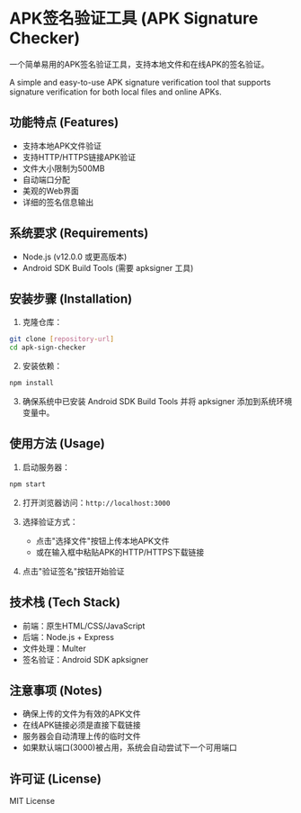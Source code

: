 # APK签名验证工具 (APK Signature Checker)

一个简单易用的APK签名验证工具，支持本地文件和在线APK的签名验证。

A simple and easy-to-use APK signature verification tool that supports signature verification for both local files and online APKs.

## 功能特点 (Features)

- 支持本地APK文件验证
- 支持HTTP/HTTPS链接APK验证
- 文件大小限制为500MB
- 自动端口分配
- 美观的Web界面
- 详细的签名信息输出

## 系统要求 (Requirements)

- Node.js (v12.0.0 或更高版本)
- Android SDK Build Tools (需要 apksigner 工具)

## 安装步骤 (Installation)

1. 克隆仓库：
```bash
git clone [repository-url]
cd apk-sign-checker
```

2. 安装依赖：
```bash
npm install
```

3. 确保系统中已安装 Android SDK Build Tools 并将 apksigner 添加到系统环境变量中。

## 使用方法 (Usage)

1. 启动服务器：
```bash
npm start
```

2. 打开浏览器访问：`http://localhost:3000`

3. 选择验证方式：
   - 点击"选择文件"按钮上传本地APK文件
   - 或在输入框中粘贴APK的HTTP/HTTPS下载链接

4. 点击"验证签名"按钮开始验证

## 技术栈 (Tech Stack)

- 前端：原生HTML/CSS/JavaScript
- 后端：Node.js + Express
- 文件处理：Multer
- 签名验证：Android SDK apksigner

## 注意事项 (Notes)

- 确保上传的文件为有效的APK文件
- 在线APK链接必须是直接下载链接
- 服务器会自动清理上传的临时文件
- 如果默认端口(3000)被占用，系统会自动尝试下一个可用端口

## 许可证 (License)

MIT License